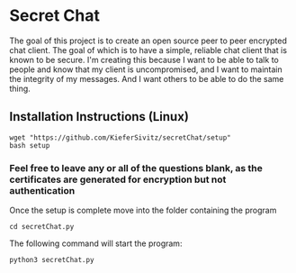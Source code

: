 # Secret Chat
The goal of this project is to create an open source peer to peer encrypted chat client. The goal of which is to have a simple, reliable chat client that is known to be secure. I'm creating this because I want to be able to talk to people and know that my client is uncompromised, and I want to maintain the integrity of my messages. And I want others to be able to do the same thing.

## Installation Instructions (Linux)

	wget "https://github.com/KieferSivitz/secretChat/setup"
	bash setup

### Feel free to leave any or all of the questions blank, as the certificates are generated for encryption but not authentication

Once the setup is complete move into the folder containing the program

	cd secretChat.py

The following command will start the program:

	python3 secretChat.py


